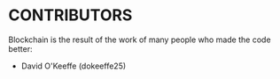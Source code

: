 # CONTRIBUTORS

Blockchain is the result of the work of many people who made the code better:

 - David O'Keeffe (dokeeffe25)
